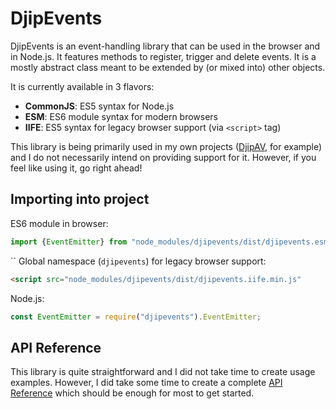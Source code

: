 # DjipEvents

DjipEvents is an event-handling library that can be used in the browser and in Node.js. It features
methods to register, trigger and delete events. It is a mostly abstract class meant to be extended 
by (or mixed into) other objects. 
 
It is currently available in 3 flavors:

  * **CommonJS**: ES5 syntax for Node.js
  * **ESM**: ES6 module syntax for modern browsers
  * **IIFE**: ES5 syntax for legacy browser support (via `<script>` tag)

This library is being primarily used in my own projects ([DjipAV](https://github.com/djipco/djipav), 
for example) and I do not necessarily intend on providing support for it. However, if you feel like 
using it, go right ahead!

## Importing into project

ES6 module in browser:

```javascript
import {EventEmitter} from "node_modules/djipevents/dist/djipevents.esm.min.js";
```
``
Global namespace (`djipevents`) for legacy browser support:

```html
<script src="node_modules/djipevents/dist/djipevents.iife.min.js"
```

Node.js:

```javascript
const EventEmitter = require("djipevents").EventEmitter;
```

## API Reference

This library is quite straightforward and I did not take time to create usage examples. However, I 
did take some time to create a complete [API Reference](https://djipco.github.io/djipevents/) which
should be enough for most to get started.
